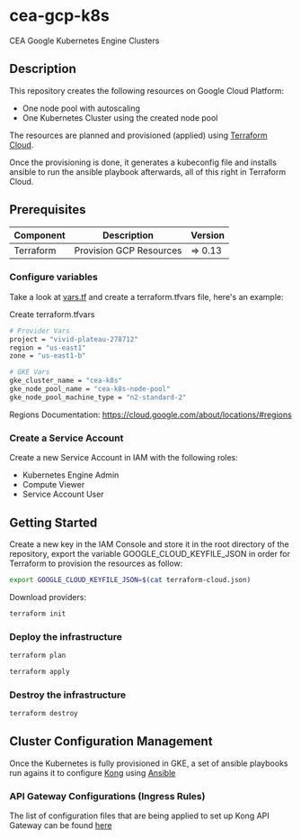 # cea-gcp-k8s
CEA Google Kubernetes Engine Clusters

## Description

This repository creates the following resources on Google Cloud Platform:
- One node pool with autoscaling
- One Kubernetes Cluster using the created node pool 

The resources are planned and provisioned (applied) using [Terraform Cloud](https://app.terraform.io/app/masterventures).

Once the provisioning is done, it generates a kubeconfig file and installs ansible to run the ansible playbook afterwards,
all of this right in Terraform Cloud.

## Prerequisites

| Component | Description | Version |
| --- | --- | --- |
| Terraform | Provision GCP Resources | => 0.13 |

### Configure variables

Take a look at [vars.tf](vars.tf) and create a terraform.tfvars file, here's an example:

Create terraform.tfvars

```bash
# Provider Vars
project = "vivid-plateau-278712"
region = "us-east1"
zone = "us-east1-b"

# GKE Vars
gke_cluster_name = "cea-k8s"
gke_node_pool_name = "cea-k8s-node-pool"
gke_node_pool_machine_type = "n2-standard-2"
```

Regions Documentation: https://cloud.google.com/about/locations/#regions

### Create a Service Account

Create a new Service Account in IAM with the following roles:
- Kubernetes Engine Admin
- Compute Viewer
- Service Account User

## Getting Started

Create a new key in the IAM Console and store it in the root directory of the repository, export the variable GOOGLE_CLOUD_KEYFILE_JSON 
in order for Terraform to provision the resources as follow:

```bash
export GOOGLE_CLOUD_KEYFILE_JSON=$(cat terraform-cloud.json)
```

Download providers: 

```bash
terraform init
```

### Deploy the infrastructure

```bash
terraform plan
```

```bash
terraform apply
```

### Destroy the infrastructure

```bash
terraform destroy
```

## Cluster Configuration Management

Once the Kubernetes is fully provisioned in GKE, a set of ansible playbooks run agains it to configure [Kong](https://konghq.com) using [Ansible](https://www.ansible.com)

### API Gateway Configurations (Ingress Rules)

The list of configuration files that are being applied to set up Kong API Gateway can be found [here](ansible/playbooks/roles/install-k4k8s/files)